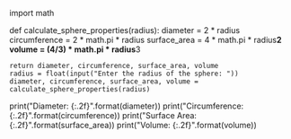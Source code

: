 import math

def calculate_sphere_properties(radius):
    diameter = 2 * radius
    circumference = 2 * math.pi * radius
    surface_area = 4 * math.pi * radius**2
    volume = (4/3) * math.pi * radius**3

    return diameter, circumference, surface_area, volume
    radius = float(input("Enter the radius of the sphere: "))
    diameter, circumference, surface_area, volume = calculate_sphere_properties(radius)
print("Diameter: {:.2f}".format(diameter))
print("Circumference: {:.2f}".format(circumference))
print("Surface Area: {:.2f}".format(surface_area))
print("Volume: {:.2f}".format(volume))
